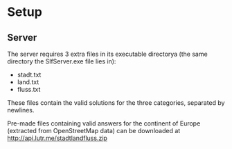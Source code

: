 # Setup

## Server

The server requires 3 extra files in its executable directorya (the same directory the SlfServer.exe file lies in):

* stadt.txt
* land.txt
* fluss.txt

These files contain the valid solutions for the three categories, separated by newlines.

Pre-made files containing valid answers for the continent of Europe (extracted from OpenStreetMap data) can be
downloaded at http://api.lutr.me/stadtlandfluss.zip